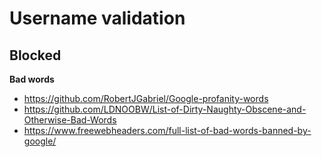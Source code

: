 # Username validation

## Blocked

**Bad words**

- https://github.com/RobertJGabriel/Google-profanity-words
- https://github.com/LDNOOBW/List-of-Dirty-Naughty-Obscene-and-Otherwise-Bad-Words
- https://www.freewebheaders.com/full-list-of-bad-words-banned-by-google/
